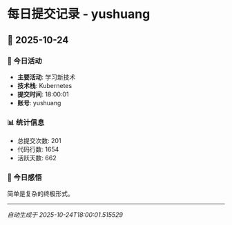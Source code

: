 # 每日提交记录 - yushuang

## 📅 2025-10-24

### 🎯 今日活动
- **主要活动**: 学习新技术
- **技术栈**: Kubernetes
- **提交时间**: 18:00:01
- **账号**: yushuang

### 📊 统计信息
- 总提交次数: 201
- 代码行数: 1654
- 活跃天数: 662

### 💭 今日感悟
简单是复杂的终极形式。

---
*自动生成于 2025-10-24T18:00:01.515529*
